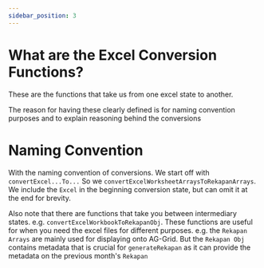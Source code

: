 ```yaml
---
sidebar_position: 3
---
```


# What are the Excel Conversion Functions?

These are the functions that take us from one excel state to another.

The reason for having these clearly defined is for naming convention purposes and to explain reasoning behind the conversions

# Naming Convention

With the naming convention of conversions. We start off with `convertExcel...To...` So we `convertExcelWorksheetArraysToRekapanArrays`. We include the `Excel` in the beginning conversion state, but can omit it at the end for brevity.

Also note that there are functions that take you between intermediary states. e.g. `convertExcelWorkbookToRekapanObj`. These functions are useful for when you need the excel files for different purposes. e.g. the `Rekapan Arrays` are mainly used for displaying onto AG-Grid. But the `Rekapan Obj` contains metadata that is crucial for `generateRekapan` as it can provide the metadata on the previous month's `Rekapan`
